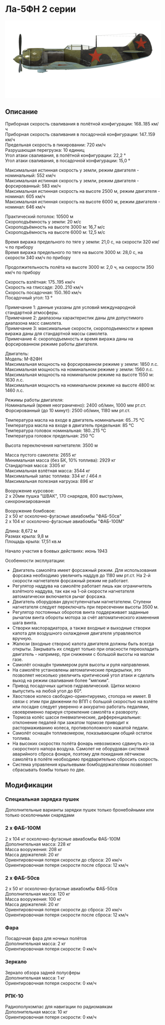 # Ла-5ФН 2 серии  
  
![la5fns2](../images/la5fns2.png)  
  
## Описание  
  
Приборная скорость сваливания в полётной конфигурации: 168..185 км/ч  
Приборная скорость сваливания в посадочной конфигурации: 147..159 км/ч  
Предельная скорость в пикировании: 720 км/ч  
Разрушающая перегрузка: 10 единиц  
Угол атаки сваливания, в полётной конфигурации: 22,2 °  
Угол атаки сваливания, в посадочной конфигурации: 15,0 °  
  
Максимальная истинная скорость у земли, режим двигателя - номинальный: 552 км/ч  
Максимальная истинная скорость у земли, режим двигателя - форсированный: 583 км/ч  
Максимальная истинная скорость на высоте 2500 м, режим двигателя - номинал: 605 км/ч  
Максимальная истинная скорость на высоте 6000 м, режим двигателя - номинал: 646 км/ч  
  
Практический потолок: 10500 м  
Скороподъёмность у земли: 20 м/с  
Скороподъёмность на высоте 3000 м: 16,7 м/с  
Скороподъёмность на высоте 6000 м: 12,5 м/с  
  
Время виража предельного по тяге у земли: 21,0 с, на скорости 320 км/ч по прибору  
Время виража предельного по тяге на высоте 3000 м: 28,0 с, на скорости 340 км/ч по прибору  
  
Продолжительность полёта на высоте 3000 м: 2,0 ч, на скорости 350 км/ч по прибору  
  
Скорость взлётная: 175..195 км/ч  
Скорость на глиссаде: 200..210 км/ч  
Скорость посадочная: 150..160 км/ч  
Посадочный угол: 13 °  
  
Примечание 1: данные указаны для условий международной стандартной атмосферы.  
Примечание 2: диапазоны характеристик даны для допустимого диапазона масс самолета.  
Примечание 3: максимальные скорости, скороподъемности и время виража даны для стандартной массы самолета.  
Примечание 4: скороподъемность и время виража даны на форсированном режиме работы двигателя.  
  
Двигатель:  
Модель: М-82ФН  
Максимальная мощность на форсированном режиме у земли: 1850 л.с.  
Максимальная мощность на номинальном режиме у земли: 1560 л.с.  
Максимальная мощность на номинальном режиме на высоте 1550 м: 1630 л.с.  
Максимальная мощность на номинальном режиме на высоте 4800 м: 1460 л.с.  
  
Режимы работы двигателя:  
Номинальный (время неограничено): 2400 об/мин, 1000 мм рт.ст.  
Форсированный (до 10 минут): 2500 об/мин, 1180 мм рт.ст.  
  
Температура масла на входе в двигатель номинальная: 65..75 °С  
Температура масла на входе в двигатель предельная: 85 °С  
Температура головок номинальная: 180..215 °С  
Температура головок предельная: 250 °С  
  
Высота переключения нагнетателя: 3500 м  
  
Масса пустого самолета: 2655 кг  
Минимальная масса (без БК, 10% топлива): 2929 кг  
Стандартная масса: 3305 кг  
Максимальная взлётная масса: 3544 кг  
Максимальный запас топлива: 334 кг / 464 л  
Максимальная полезная нагрузка: 896 кг  
  
Вооружение курсовое:  
2 x 20мм пушка "ШВАК", 170 снарядов, 800 выстр/мин, синхронизированная  
  
Вооружение бомбовое:  
2 x 50 кг осколочно-фугасные авиабомбы "ФАБ-50св"  
2 x 104 кг осколочно-фугасные авиабомбы "ФАБ-100М"  
  
Длина: 8,672 м  
Размах крыла: 9,8 м  
Площадь крыла: 17,51 кв.м  
  
Начало участия в боевых действиях: июнь 1943  
  
Особенности эксплуатации:  
- Двигатель самолёта имеет форсажный режим. Для использования форсажа необходимо увеличить наддув до 1180 мм рт.ст. На 2-й скорости нагнетателя форсажный режим не работает.  
- Регулятор наддува на самолёте работает лишь как ограничитель взлётного наддува, так как на 1-ой скорости нагнетателя автоматически включается рычаг форсажа.  
- Двигатель оборудован двухступенчатым нагнетателем. Ступени нагнетателя следует переключать при пересечении высоты 3500 м.  
- Регулятор постоянных оборотов винта поддерживает заданные рычагом винта обороты мотора за счёт автоматического изменения шага винта.  
- Створки маслорадиатора, а также входные и выходные створки капота для воздушного охлаждения двигателя управляются вручную.  
- Жалюзи (входные створки) капота двигателя должны быть всегда открыты. Закрывать их следует только при опасности переохладить двигатель - например, при снижении с большой высоты на малом газе.  
- Самолёт оснащён триммером руля высоты и руля направления.  
- На самолёте установлены автоматические предкрылки, это позволяет несколько увеличить критический угол атаки и сделать выход на режим сваливания более "мягким".  
- Привод посадочных щитков гидравлический. Щитки можно выпустить на любой угол до 60°.  
- Хвостовое колесо свободно-ориентируемо, стопора не имеет. В связи с этим при движении по ВПП с большой скоростью на взлёте или посадке следует уверенно и аккуратно работать педалями, своевременно парируя стремление самолёта к развороту.  
- Тормоза колёс шасси пневматические, дифференциальные: отклонение педалей при зажатом тормозе приводит к растормаживанию колеса, противоположного нажатой педали.  
- Самолёт оснащён топливомером, показывающим общий остаток топлива.  
- На высоких скоростях полёта фонарь невозможно сдвинуть из-за скоростного напора воздуха. Самолет не оборудован системой аварийного сброса фонаря, поэтому для покидания лётчиком самолёта в полёте необходимо предварительно сбросить скорость.  
- Система управления крыльевыми бомбодержателями позволяет сбрасывать бомбы только по две.  
  
## Модификации  
  
  
  
### Специальная зарядка пушек  
  
Дополнительные варианты зарядки пушек только бронебойными или только осколочными снарядами  
  
### 2 х ФАБ-100М  
  
2 x 104 кг осколочно-фугасные авиабомбы ФАБ-100М  
Дополнительная масса: 228 кг  
Масса вооружения: 208 кг  
Масса держателей: 20 кг  
Ориентировочная потеря скорости до сброса: 20 км/ч  
Ориентировочная потеря скорости после сброса: 12 км/ч  
  
### 2 х ФАБ-50св  
  
2 x 50 кг осколочно-фугасные авиабомбы ФАБ-50св  
Дополнительная масса: 120 кг  
Масса вооружения: 100 кг  
Масса держателей: 20 кг  
Ориентировочная потеря скорости до сброса: 20 км/ч  
Ориентировочная потеря скорости после сброса: 12 км/ч  ﻿
  
### Фара  
  
Посадочная фара для ночных полётов  
Дополнительная масса: 2 кг  
Ориентировочная потеря скорости: 0 км/ч  ﻿
  
### Зеркало  
  
Зеркало обзора задней полусферы  
Дополнительная масса: 1 кг  
Ориентировочная потеря скорости: 0 км/ч  ﻿
  
### РПК-10  
  
Радиополукомпас для навигации по радиомаякам  
Дополнительная масса: 10 кг  
Ориентировочная потеря скорости: 0 км/ч  